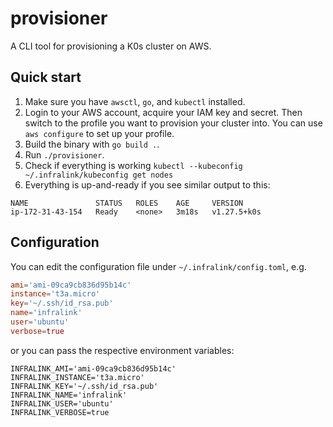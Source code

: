 # provisioner

A CLI tool for provisioning a K0s cluster on AWS.

## Quick start

1. Make sure you have `awsctl`, `go`, and `kubectl` installed.
2. Login to your AWS account, acquire your IAM key and secret. Then switch to the profile you want to provision your cluster into. You can use `aws configure` to set up your profile.
3. Build the binary with `go build .`.
4. Run `./provisioner`.
5. Check if everything is working `kubectl --kubeconfig ~/.infralink/kubeconfig get nodes`
6. Everything is up-and-ready if you see similar output to this:
```
NAME               STATUS   ROLES    AGE     VERSION
ip-172-31-43-154   Ready    <none>   3m18s   v1.27.5+k0s
```

## Configuration

You can edit the configuration file under `~/.infralink/config.toml`, e.g.

```toml
ami='ami-09ca9cb836d95b14c'
instance='t3a.micro'
key='~/.ssh/id_rsa.pub'
name='infralink'
user='ubuntu'
verbose=true
```

or you can pass the respective environment variables:

```dotenv
INFRALINK_AMI='ami-09ca9cb836d95b14c'
INFRALINK_INSTANCE='t3a.micro'
INFRALINK_KEY='~/.ssh/id_rsa.pub'
INFRALINK_NAME='infralink'
INFRALINK_USER='ubuntu'
INFRALINK_VERBOSE=true
```